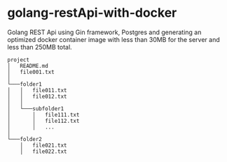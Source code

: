 # golang-restApi-with-docker
Golang REST Api using Gin framework, Postgres and generating an optimized docker container image with less than 30MB for the server and less than 250MB total.
```
project
│   README.md
│   file001.txt    
│
└───folder1
│   │   file011.txt
│   │   file012.txt
│   │
│   └───subfolder1
│       │   file111.txt
│       │   file112.txt
│       │   ...
│   
└───folder2
    │   file021.txt
    │   file022.txt
```
